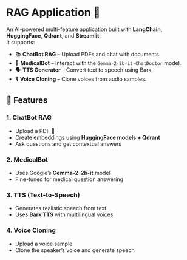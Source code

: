 # RAG Application 🤖

An AI-powered multi-feature application built with **LangChain**, **HuggingFace**, **Qdrant**, and **Streamlit**.  
It supports:
- 📚 **ChatBot RAG** – Upload PDFs and chat with documents.
- 🏥 **MedicalBot** – Interact with the `Gemma-2-2b-it-ChatDoctor` model.
- 🗣️ **TTS Generator** – Convert text to speech using Bark.
- 🎙️ **Voice Cloning** – Clone voices from audio samples.



## 🚀 Features

### 1. ChatBot RAG
- Upload a PDF 📄
- Create embeddings using **HuggingFace models + Qdrant**
- Ask questions and get contextual answers

### 2. MedicalBot
- Uses Google’s **Gemma-2-2b-it** model
- Fine-tuned for medical question answering

### 3. TTS (Text-to-Speech)
- Generates realistic speech from text
- Uses **Bark TTS** with multilingual voices

### 4. Voice Cloning
- Upload a voice sample
- Clone the speaker’s voice and generate speech


